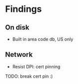 # Findings

## On disk

- Built in area code db, US only

## Network

- Resist DPI: cert pinning

TODO: break cert pin :)